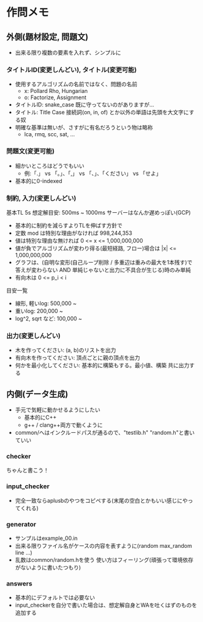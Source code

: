 # 作問メモ

## 外側(題材設定, 問題文)

- 出来る限り複数の要素を入れず、シンプルに

### タイトルID(変更しんどい), タイトル(変更可能)

- 使用するアルゴリズムの名前ではなく、問題の名前
  - x: Pollard Rho, Hungarian
  - o: Factorize, Assignment
- タイトルID: snake_case 既に守ってないのがありますが…
- タイトル: Title Case 接続詞(on, in, of) とか以外の単語は先頭を大文字にする奴
- 明確な基準は無いが、さすがに有名だろうという物は略称
  - lca, rmq, scc, sat, ...

### 問題文(変更可能)

- 細かいところはどうでもいい
  - 例:「.」 vs 「。」、「,」 vs 「、」、「ください」 vs 「せよ」
- 基本的に0-indexed

### 制約, 入力(変更しんどい)

基本TL 5s 想定解目安: 500ms ~ 1000ms サーバーはなんか遅めっぽい(GCP)

- 基本的に制約を減らすよりTLを伸ばす方針で
- 定数 mod は特別な理由がなければ 998,244,353
- 値は特別な理由な無ければ 0 <= x <= 1,000,000,000
- 値が負でアルゴリズムが変わり得る(最短経路, フロー)場合は |x| <= 1,000,000,000
- グラフは、(自明な変形(自己ループ削除 / 多重辺は重みの最大を1本残す)で答えが変わらない AND 単純じゃないと出力に不具合が生じる)時のみ単純
- 有向木は 0 <= p_i < i

目安一覧

- 線形, 軽いlog: 500,000 ~
- 重いlog: 200,000 ~
- log^2,  sqrt など: 100,000 ~

### 出力(変更しんどい)

- 木を作ってください: (a, b)のリストを出力
- 有向木を作ってください: 頂点ごとに親の頂点を出力
- 何かを最小化してください: 基本的に構築もする。最小値、構築 共に出力する

## 内側(データ生成)

- 手元で気軽に動かせるようにしたい
  - 基本的にC++
  - g++ / clang++両方で動くように
- common/へはインクルードパスが通るので、"testlib.h" "random.h"と書いていい

### checker

ちゃんと書こう！

### input_checker

- 完全一致ならaplusbのやつをコピペする(末尾の空白とかもいい感じにやってくれる)

### generator

- サンプルはexample_00.in
- 出来る限りファイル名がケースの内容を表すように(random max_random line ...)
- 乱数はcommon/random.hを使う 使い方はフィーリング(頑張って環境依存がないように書いたつもり)

### answers

- 基本的にデフォルトでは必要ない
- input_checkerを自分で書いた場合は、想定解自身とWAを吐くはずのものを追加する
